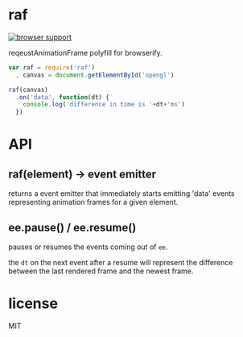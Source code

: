 # raf

[![browser support](http://ci.testling.com/chrisdickinson/raf.png)](http://ci.testling.com/chrisdickinson/raf)

reqeustAnimationFrame polyfill for browserify.

```javascript
var raf = require('raf')
  , canvas = document.getElementById('opengl')

raf(canvas)
  .on('data', function(dt) {
    console.log('difference in time is '+dt+'ms')
  })


```

# API

## raf(element) -> event emitter

returns a event emitter that immediately starts emitting 'data'
events representing animation frames for a given element.

## ee.pause() / ee.resume()

pauses or resumes the events coming out of `ee`.

the `dt` on the next event after a resume will represent the difference between
the last rendered frame and the newest frame.

# license

MIT

